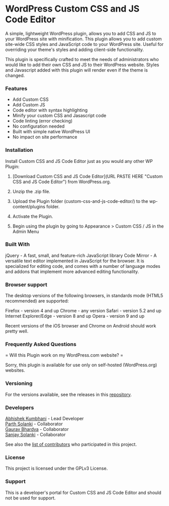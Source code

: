# WordPress Custom CSS and JS Code Editor

A simple, lightweight WordPress plugin, allows you to add CSS and JS to your WordPress site with minification. This plugin allows you to add custom site-wide CSS styles and JavaScript code to your WordPress site. Useful for overriding your theme's styles and adding client-side functionality.

This plugin is specifically crafted to meet the needs of administrators who would like to add their own CSS and JS to their WordPress website.  Styles and Javascript added with this plugin will render even if the theme is changed.

### Features

- Add Custom CSS
- Add Custom JS
- Code editor with syntax highlighting
- Minify your custom CSS and Jasascript code
- Code linting (error checking)
- No configuration needed
- Built with simple native WordPress UI
- No impact on site performance

### Installation

Install Custom CSS and JS Code Editor just as you would any other WP Plugin:

1. [Download Custom CSS and JS Code Editor](URL PASTE HERE "Custom CSS and JS Code Editor") from WordPress.org.

2. Unzip the .zip file.

3. Upload the Plugin folder (custom-css-and-js-code-editor/) to the wp-content/plugins folder.

4. Activate the Plugin.

5. Begin using the plugin by going to Appearance > Custom CSS / JS in the Admin Menu

### Built With
jQuery - A fast, small, and feature-rich JavaScript library
Code Mirror - A versatile text editor implemented in JavaScript for the browser. It is specialized for editing code, and comes with a number of language modes and addons that implement more advanced editing functionality.

### Browser support
The desktop versions of the following browsers, in standards mode (HTML5 <!doctype html> recommended) are supported:

Firefox	- version 4 and up
Chrome - any version
Safari - version 5.2 and up
Internet Explorer/Edge - version 8 and up
Opera - version 9 and up

Recent versions of the iOS browser and Chrome on Android should work pretty well.

### Frequently Asked Questions

= Will this Plugin work on my WordPress.com website? =

Sorry, this plugin is available for use only on self-hosted (WordPress.org) websites.

### Versioning
For the versions available, see the releases in this <a href="https://github.com/abhishekkumbhani/custom-css-and-js-code-editor/releases">repository</a>.

### Developers
<a href="https://abhishekkumbhani.com/">Abhishek Kumbhani</a> - Lead Developer <br>
<a href="https://monsterinfotech.com/">Parth Solanki</a> - Collaborator<br>
<a href="https://gauravbhardva.com/">Gaurav Bhardva</a> - Collaborator<br>
<a href="https://profiles.wordpress.org/sanjaysolanki/">Sanjay Solanki</a> - Collaborator

See also the <a href="https://github.com/abhishekkumbhani/custom-css-and-js-code-editor/graphs/contributors" target="_blank">list of contributors</a> who participated in this project.


### License
This project is licensed under the GPLv3 License.

### Support
This is a developer's portal for Custom CSS and JS Code Editor and should not be used for support.